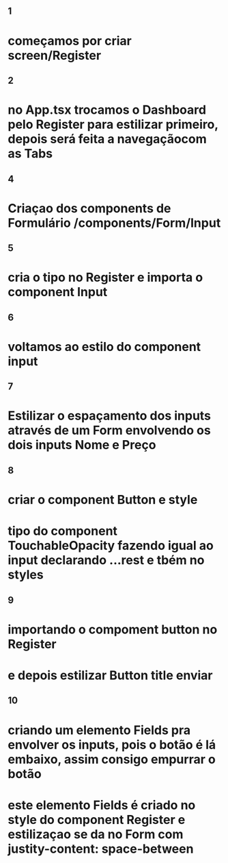 ## 1
# começamos por criar screen/Register
## 2 
# no App.tsx trocamos o Dashboard pelo Register para estilizar primeiro, depois será feita a navegaçãocom as Tabs
## 4
# Criaçao dos components de Formulário /components/Form/Input
## 5 
# cria o tipo no Register e importa o component Input

## 6
# voltamos ao estilo do component input

## 7
# Estilizar o espaçamento dos inputs através de um Form envolvendo os dois inputs Nome e Preço

## 8 
# criar o component Button e style
# tipo do component TouchableOpacity fazendo igual ao input declarando ...rest e tbém no styles

## 9 
# importando o compoment button no Register
# e depois estilizar Button title enviar

## 10 
# criando um elemento Fields pra envolver os inputs, pois o botão é lá embaixo, assim consigo empurrar o botão
# este elemento Fields é criado no style do component Register e estilizaçao se da no Form com justity-content: space-between